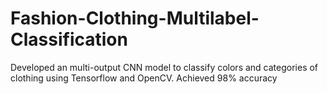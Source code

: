 # Fashion-Clothing-Multilabel-Classification
Developed an multi-output CNN model to classify colors and categories of clothing using Tensorflow and OpenCV.
Achieved 98% accuracy
